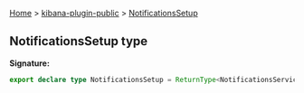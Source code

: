 [Home](./index) &gt; [kibana-plugin-public](./kibana-plugin-public.md) &gt; [NotificationsSetup](./kibana-plugin-public.notificationssetup.md)

## NotificationsSetup type


<b>Signature:</b>

```typescript
export declare type NotificationsSetup = ReturnType<NotificationsService['setup']>;
```
